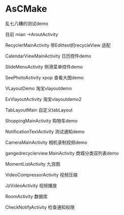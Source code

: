 # AsCMake
乱七八糟的测试demo

目前 mian ->AroutActivity 

RecyclerMainActivity 带Edittext的recycleView 适配 

CalendarViewMainActivity 日历控件demo 

SlideMenuActivity 侧滑菜单控件demo 

SeePhotoActivity  xpop 查看大图demo 

VLayoutDemo 淘宝vlayoutdemo 

ExVlayoutActivity 淘宝vlayoutdemo2 

TabLayoutMain 自定义tabLayout 

ShoppingMainActivity 购物车demo 

NotificationTextActivity 测试通知demo 

CameraMainActivity 相机录制视频demo 

gangedrecyclerview.MainActivity 商城分类双列表demo 

MomentListActivity 九宫图 

VideoCompressorActivity 视频压缩 

JzVideoActivity 视频播放 

RoomActivity 数据库 

CheckNotifyActivity 检查通知权限
